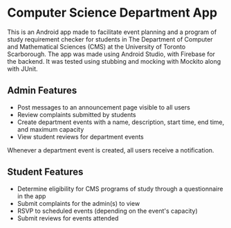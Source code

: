 # Computer Science Department App

This is an Android app made to facilitate event planning and a program of study requirement checker for students in The
Department of Computer and Mathematical Sciences (CMS) at the University of Toronto Scarborough. The app was made using
Android Studio, with Firebase for the backend. It was tested using stubbing and mocking with Mockito along with JUnit.

## Admin Features

- Post messages to an announcement page visible to all users
- Review complaints submitted by students
- Create department events with a name, description, start time, end time, and maximum capacity
- View student reviews for department events

Whenever a department event is created, all users receive a notification.

## Student Features

- Determine eligibility for CMS programs of study through a questionnaire in the app
- Submit complaints for the admin(s) to view
- RSVP to scheduled events (depending on the event's capacity)
- Submit reviews for events attended
